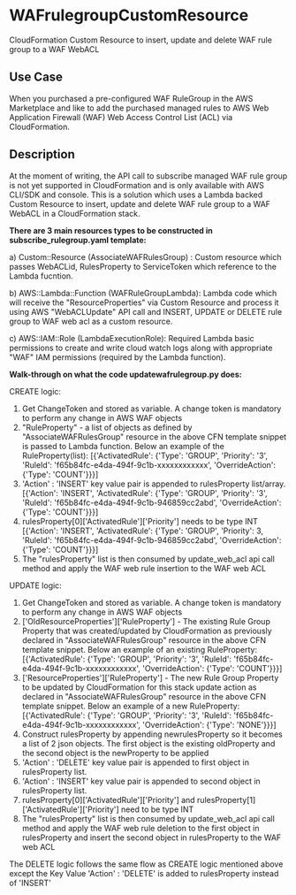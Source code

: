 # WAFrulegroupCustomResource
CloudFormation Custom Resource to insert, update and delete WAF rule group to a WAF WebACL

## Use Case

When you purchased a pre-configured WAF RuleGroup in the AWS Marketplace and like to add the purchased managed rules to AWS Web Application Firewall (WAF) Web Access Control List (ACL) via CloudFormation.

## Description

At the moment of writing, the API call to subscribe managed WAF rule group is not yet supported in CloudFormation and is only available with AWS CLI/SDK and console.  This is a solution which uses a Lambda backed Custom Resource to insert, update and delete WAF rule group to a WAF WebACL in a CloudFormation stack.

**There are 3 main resources types to be constructed in subscribe_rulegroup.yaml template:**

a) Custom::Resource (AssociateWAFRulesGroup) : Custom resource which passes WebACLid, RulesProperty to ServiceToken which reference to the Lambda fucntion.

b) AWS::Lambda::Function (WAFRuleGroupLambda): Lambda code which will receive the "ResourceProperties" via Custom Resource and process it using AWS "WebACLUpdate" API call and INSERT, UPDATE or DELETE rule group to WAF web acl as a custom resource.

c) AWS::IAM::Role (LambdaExecutionRole): Required Lambda basic permissions to create and write cloud watch logs along with appropriate "WAF" IAM permissions (required by the Lambda function).

**Walk-through on what the code updatewafrulegroup.py does:**

CREATE logic:

1. Get ChangeToken and stored as variable.  A change token is mandatory to perform any change in AWS WAF objects
2. "RuleProperty" - a list of objects as defined by "AssociateWAFRulesGroup" resource in the above CFN template snippet is passed to Lambda function.  Below an example of the RuleProperty(list):
        [{'ActivatedRule': {'Type': 'GROUP', 'Priority': '3', 'RuleId': 'f65b84fc-e4da-494f-9c1b-xxxxxxxxxxxx', 'OverrideAction': {'Type': 'COUNT'}}}]
3. 'Action' : 'INSERT' key value pair is appended to rulesProperty list/array.
        [{'Action': 'INSERT', 'ActivatedRule': {'Type': 'GROUP', 'Priority': '3', 'RuleId': 'f65b84fc-e4da-494f-9c1b-946859cc2abd', 'OverrideAction': {'Type': 'COUNT'}}}]
4. rulesProperty[0]['ActivatedRule']['Priority'] needs to be type INT
        [{'Action': 'INSERT', 'ActivatedRule': {'Type': 'GROUP', 'Priority': 3, 'RuleId': 'f65b84fc-e4da-494f-9c1b-946859cc2abd', 'OverrideAction': {'Type': 'COUNT'}}}]
5. The "rulesProperty" list is then consumed by update_web_acl api call method and apply the WAF web rule insertion to the WAF web ACL

UPDATE logic:

1. Get ChangeToken and stored as variable.  A change token is mandatory to perform any change in AWS WAF objects
2. ['OldResourceProperties']['RuleProperty'] - The existing Rule Group Property that was created/updated by CloudFormation as previously declared in "AssociateWAFRulesGroup" resource in the above CFN template snippet.  Below an example of an existing RuleProperty:
        [{'ActivatedRule': {'Type': 'GROUP', 'Priority': '3', 'RuleId': 'f65b84fc-e4da-494f-9c1b-xxxxxxxxxxxx', 'OverrideAction': {'Type': 'COUNT'}}}]
3. ['ResourceProperties']['RuleProperty'] - The new Rule Group Property to be updated by CloudFormation for this stack update action as declared in "AssociateWAFRulesGroup" resource in the above CFN template snippet.  Below an example of a new RuleProperty:
        [{'ActivatedRule': {'Type': 'GROUP', 'Priority': '3', 'RuleId': 'f65b84fc-e4da-494f-9c1b-xxxxxxxxxxxx', 'OverrideAction': {'Type': 'NONE'}}}]
4. Construct rulesProperty by appending newrulesProperty so it becomes a list of 2 json objects.  The first object is the existing oldProperty and the second object is the newProperty to be applied
5. 'Action' : 'DELETE' key value pair is appended to first object in rulesProperty list.
6. 'Action' : 'INSERT' key value pair is appended to second object in rulesProperty list.
7. rulesProperty[0]['ActivatedRule']['Priority'] and rulesProperty[1]['ActivatedRule']['Priority'] need to be type INT
8. The "rulesProperty" list is then consumed by update_web_acl api call method and apply the WAF web rule deletion to the first object in rulesProperty and insert the second object in rulesProperty to the WAF web ACL

The DELETE logic follows the same flow as CREATE logic mentioned above except the Key Value 'Action' : 'DELETE' is added to rulesProperty instead of 'INSERT'